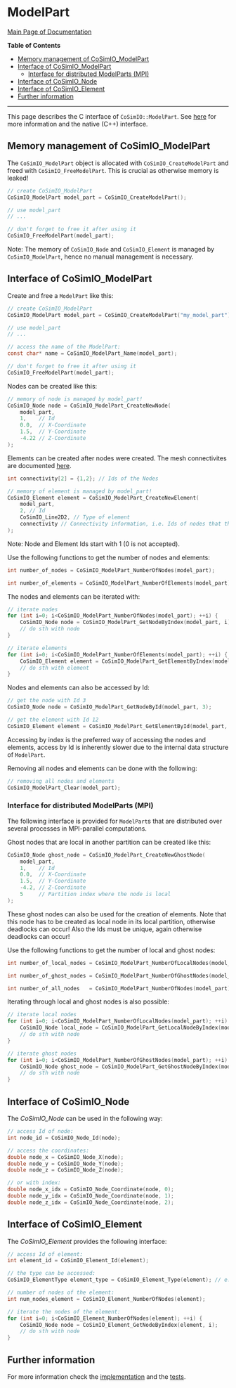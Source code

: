 # ModelPart

[Main Page of Documentation](https://kratosmultiphysics.github.io/CoSimIO/)

**Table of Contents**
<!-- @import "[TOC]" {cmd="toc" depthFrom=2 depthTo=6 orderedList=false} -->

<!-- code_chunk_output -->

- [Memory management of CoSimIO_ModelPart](#memory-management-of-cosimio_modelpart)
- [Interface of CoSimIO_ModelPart](#interface-of-cosimio_modelpart)
  - [Interface for distributed ModelParts (MPI)](#interface-for-distributed-modelparts-mpi)
- [Interface of CoSimIO_Node](#interface-of-cosimio_node)
- [Interface of CoSimIO_Element](#interface-of-cosimio_element)
- [Further information](#further-information)

<!-- /code_chunk_output -->
---

This page describes the C interface of `CoSimIO::ModelPart`. See [here](model_part_cpp.md) for more information and the native (C++) interface.

## Memory management of CoSimIO_ModelPart
The `CoSimIO_ModelPart` object is allocated with `CoSimIO_CreateModelPart` and freed with `CoSimIO_FreeModelPart`. This is crucial as otherwise memory is leaked!
```c
// create CoSimIO_ModelPart
CoSimIO_ModelPart model_part = CoSimIO_CreateModelPart();

// use model_part
// ...

// don't forget to free it after using it
CoSimIO_FreeModelPart(model_part);
```

Note: The memory of `CoSimIO_Node` and `CoSimIO_Element` is managed by `CoSimIO_ModelPart`, hence no manual management is necessary.

## Interface of CoSimIO_ModelPart
Create and free a `ModelPart` like this:
```c
// create CoSimIO_ModelPart
CoSimIO_ModelPart model_part = CoSimIO_CreateModelPart("my_model_part");

// use model_part
// ...

// access the name of the ModelPart:
const char* name = CoSimIO_ModelPart_Name(model_part);

// don't forget to free it after using it
CoSimIO_FreeModelPart(model_part);
```

Nodes can be created like this:
```c
// memory of node is managed by model_part!
CoSimIO_Node node = CoSimIO_ModelPart_CreateNewNode(
    model_part,
    1,    // Id
    0.0,  // X-Coordinate
    1.5,  // Y-Coordinate
    -4.22 // Z-Coordinate
);
```

Elements can be created after nodes were created. The mesh connectivites are documented [here](../mesh_connectivities.md).
```c
int connectivity[2] = {1,2}; // Ids of the Nodes

// memory of element is managed by model_part!
CoSimIO_Element element = CoSimIO_ModelPart_CreateNewElement(
    model_part,
    2, // Id
    CoSimIO_Line2D2, // Type of element
    connectivity // Connectivity information, i.e. Ids of nodes that the element has
);
```
Note: Node and Element Ids start with 1 (0 is not accepted).

Use the following functions to get the number of nodes and elements:
```c
int number_of_nodes = CoSimIO_ModelPart_NumberOfNodes(model_part);

int number_of_elements = CoSimIO_ModelPart_NumberOfElements(model_part);
```

The nodes and elements can be iterated with:
```c
// iterate nodes
for (int i=0; i<CoSimIO_ModelPart_NumberOfNodes(model_part); ++i) {
    CoSimIO_Node node = CoSimIO_ModelPart_GetNodeByIndex(model_part, i);
    // do sth with node
}

// iterate elements
for (int i=0; i<CoSimIO_ModelPart_NumberOfElements(model_part); ++i) {
    CoSimIO_Element element = CoSimIO_ModelPart_GetElementByIndex(model_part, i);
    // do sth with element
}
```

Nodes and elements can also be accessed by Id:
```c
// get the node with Id 3
CoSimIO_Node node = CoSimIO_ModelPart_GetNodeById(model_part, 3);

// get the element with Id 12
CoSimIO_Element element = CoSimIO_ModelPart_GetElementById(model_part, 12);
```

Accessing by index is the preferred way of accessing the nodes and elements, access by Id is inherently slower due to the internal data structure of `ModelPart`.

Removing all nodes and elements can be done with the following:
```c
// removing all nodes and elements
CoSimIO_ModelPart_Clear(model_part);
```

### Interface for distributed ModelParts (MPI)
The following interface is provided for `ModelPart`s that are distributed over several processes in MPI-parallel computations.

Ghost nodes that are local in another partition can be created like this:
```c
CoSimIO_Node ghost_node = CoSimIO_ModelPart_CreateNewGhostNode(
    model_part,
    1,    // Id
    0.0,  // X-Coordinate
    1.5,  // Y-Coordinate
    -4.2, // Z-Coordinate
    5     // Partition index where the node is local
);
```
These ghost nodes can also be used for the creation of elements.
Note that this node has to be created as local node in its local partition, otherwise deadlocks can occur!
Also the Ids must be unique, again otherwise deadlocks can occur!

Use the following functions to get the number of local and ghost nodes:
```c
int number_of_local_nodes = CoSimIO_ModelPart_NumberOfLocalNodes(model_part);

int number_of_ghost_nodes = CoSimIO_ModelPart_NumberOfGhostNodes(model_part);

int number_of_all_nodes   = CoSimIO_ModelPart_NumberOfNodes(model_part); // local + ghost nodes
```

Iterating through local and ghost nodes is also possible:
```c
// iterate local nodes
for (int i=0; i<CoSimIO_ModelPart_NumberOfLocalNodes(model_part); ++i) {
    CoSimIO_Node local_node = CoSimIO_ModelPart_GetLocalNodeByIndex(model_part, i);
    // do sth with node
}

// iterate ghost nodes
for (int i=0; i<CoSimIO_ModelPart_NumberOfGhostNodes(model_part); ++i) {
    CoSimIO_Node ghost_node = CoSimIO_ModelPart_GetGhostNodeByIndex(model_part, i);
    // do sth with node
}
```

## Interface of CoSimIO_Node
The _CoSimIO_Node_ can be used in the following way:
```c
// access Id of node:
int node_id = CoSimIO_Node_Id(node);

// access the coordinates:
double node_x = CoSimIO_Node_X(node);
double node_y = CoSimIO_Node_Y(node);
double node_z = CoSimIO_Node_Z(node);

// or with index:
double node_x_idx = CoSimIO_Node_Coordinate(node, 0);
double node_y_idx = CoSimIO_Node_Coordinate(node, 1);
double node_z_idx = CoSimIO_Node_Coordinate(node, 2);
```

## Interface of CoSimIO_Element
The _CoSimIO_Element_ provides the following interface:
```c
// access Id of element:
int element_id = CoSimIO_Element_Id(element);

// the type can be accessed:
CoSimIO_ElementType element_type = CoSimIO_Element_Type(element); // e.g. CoSimIO_Point3D or CoSimIO_Tetrahedra3D4

// number of nodes of the element:
int num_nodes_element = CoSimIO_Element_NumberOfNodes(element);

// iterate the nodes of the element:
for (int i=0; i<CoSimIO_Element_NumberOfNodes(element); ++i) {
    CoSimIO_Node node = CoSimIO_Element_GetNodeByIndex(element, i);
    // do sth with node
}
```

## Further information
For more information check the [implementation](https://github.com/KratosMultiphysics/CoSimIO/blob/master/co_sim_io/c/co_sim_io_c_model_part.h) and the [tests](https://github.com/KratosMultiphysics/CoSimIO/blob/master/tests/co_sim_io/c/model_part/test_model_part.c).
